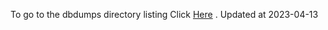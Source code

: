 To go to the dbdumps directory listing Click [Here](https://ipfs.io/ipfs/bafkreigglj3ze55tbon7srgtpsiegyi6bduz5gdlhvqzeegwsabr2ftijm) . Updated at 2023-04-13